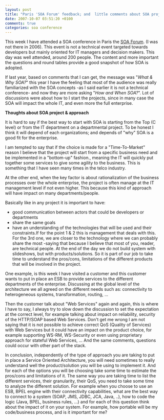```yaml
---
layout: post
title: "Paris 'SOA Forum' feedback; and  little comments about SOA projects"
date: 2007-10-07 03:51:20 +0100
comments: true
categories: soa conference
---
```

This week I have attended a SOA conference in Paris the [SOA Forum](http://forumsoa.fr/). (I was not there in 2006). This event is not a technical event targeted towards developers but mainly oriented for IT managers and decision makers. This day was well attended, around 200 people. The content and more important the questions and round tables provide a good snapshot of how SOA is adopted.

If last year, based on comments that I can get, the message was "*What &amp; Why SOA?*" this year I have the feeling that most of the audience was really familiarized with the SOA concepts -as I said earlier it is not a technical conference- and now they are more asking "*How and When SOA?*". Lot of discussions were about how to I start the projects, since in many case the SOA will impact the whole IT, and even more the full enterprise.

<!-- more -->

**Thoughts about SOA project &amp; approach**

It is hard to say if the best way to start with SOA is starting from the Top (C level) or from the IT department on a departmental project. To be honest I think it will depend of each organizations; and depends of "why" SOA is a good fit for the enterprise.

I am tempted to say that if the choice is made for a "Time-To-Market" reason I believe that the project will start from a specific business need and be implemented in a "bottom-up" fashion., meaning the IT will quickly put together some services to give some agility to the business. This is something that I have seen many times in the telco industry.

At the other end, when the key factor is about rationalization of the business processes over the whole enterprise, the project is often manage at the IT management level if not even higher. This because this kind of approach will have impact on many departments/people.

Basically like in any project it is important to have:

*   good communication between actors that could be developers or departments
*   share the same goals
*   have an understanding of the technologies that will be used and their constraints.If for the point 1 &amp; 2 this is management that deals with this. For the 3rd one, we are closer to the technology where we can probably share the most -saying that because I believe that most of you, reader, are technical people. At the end of the day we do not build system with slideshows, but with products/solutions. So it is part of our job to take time to understand the pros/cons, limitations of the different products that will be involved in the project.

One example, is this week I have visited a customer and this customer wants to put in place an ESB to provide services to the different departments of the enterprise. Discussing at the global level of the architecture we all agreed on the different needs such as: connectivity to heterogeneous systems, transformation, routing, ...

Then the customer talk about "Web Services" again and again, this is where I have to say, I always try to slow down the discussion to set the expectation at the correct level, for example talking about impact on reliability, security of the HTTP/SOAP based Web Services. Don't get me wrong I am not saying that it is not possible to achieve correct QoS (Quality of Services) with Web Services but it could have an impact on the product choice, for example supporting WS-RM, WS-Security or even using proprietary approach for stateful Web Services, ... And the same comments, questions could occur with other part of the stack.

In conclusion, independently of the type of approach you are taking to put in place a Service Oriented Architecture, you will need sometimes to really understand well the product/solution you will be using to implement it. And for each of the options you will be choosing take some time to estimate the pros/cons and limitations of it. The same way you are taking time to list the different services, their granularity,  their QoS, you need to take some time to analyze the different solution. For example when you choose to use an ESB, BPEL engine with their connectivity capabilities, what are the best way to connect to a system (SOAP, JMS, JDBC, JCA, Java, ..), how to code the logic (Java, BPEL, business rules, ...) and for each of this question think about the impact of it on your system. For example, how portable will be my code/business process, and is it important for me?
